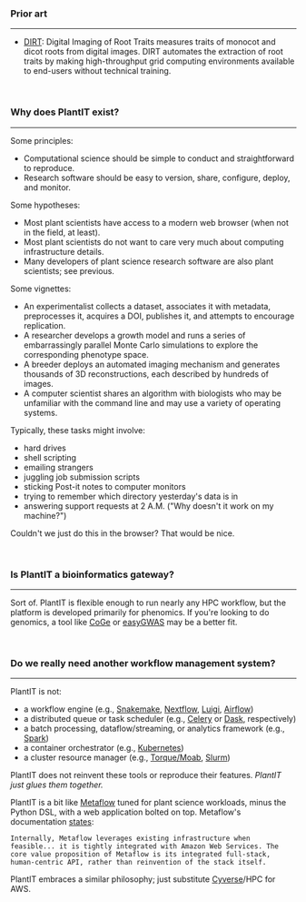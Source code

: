 ### Prior art

---

- [DIRT](http://dirt.cyverse.org/?q=welcome): Digital Imaging of Root Traits measures traits of monocot and dicot roots from digital images. DIRT automates the extraction of root traits by making high-throughput grid computing environments available to end-users without technical training.

<br>

### Why does PlantIT exist? 

---

Some principles:

- Computational science should be simple to conduct and straightforward to reproduce.
- Research software should be easy to version, share, configure, deploy, and monitor.

Some hypotheses:

- Most plant scientists have access to a modern web browser (when not in the field, at least).
- Most plant scientists do not want to care very much about computing infrastructure details.
- Many developers of plant science research software are also plant scientists; see previous.

Some vignettes:

- An experimentalist collects a dataset, associates it with metadata, preprocesses it, acquires a DOI, publishes it, and attempts to encourage replication.
- A researcher develops a growth model and runs a series of embarrassingly parallel Monte Carlo simulations to explore the corresponding phenotype space.
- A breeder deploys an automated imaging mechanism and generates thousands of 3D reconstructions, each described by hundreds of images.
- A computer scientist shares an algorithm with biologists who may be unfamiliar with the command line and may use a variety of operating systems.

Typically, these tasks might involve:

- hard drives
- shell scripting
- emailing strangers
- juggling job submission scripts
- sticking Post-it notes to computer monitors
- trying to remember which directory yesterday's data is in
- answering support requests at 2 A.M. ("Why doesn't it work on my machine?")

Couldn't we just do this in the browser? That would be nice.

<br>

### Is PlantIT a bioinformatics gateway?

---

Sort of. PlantIT is flexible enough to run nearly any HPC workflow, but the platform is developed primarily for phenomics. If you're looking to do genomics, a tool like [CoGe](https://genomevolution.org/CoGe/) or [easyGWAS](https://easygwas.ethz.ch/) may be a better fit.

<br>
 
### Do we really need another workflow management system?

---

PlantIT is not:

- a workflow engine (e.g., [Snakemake](https://snakemake.readthedocs.io/en/stable/), [Nextflow](https://www.nextflow.io/), [Luigi](https://luigi.readthedocs.io/en/stable/), [Airflow](https://airflow.apache.org/))
- a distributed queue or task scheduler (e.g., [Celery](https://docs.celeryproject.org/en/stable/index.html) or [Dask](https://dask.org/), respectively)
- a batch processing, dataflow/streaming, or analytics framework (e.g., [Spark](https://spark.apache.org/))
- a container orchestrator (e.g., [Kubernetes](https://kubernetes.io/))
- a cluster resource manager (e.g., [Torque/Moab](https://adaptivecomputing.com/cherry-services/torque-resource-manager/), [Slurm](https://slurm.schedmd.com/overview.html))

PlantIT does not reinvent these tools or reproduce their features. *PlantIT just glues them together.*

PlantIT is a bit like [Metaflow](https://metaflow.org/) tuned for plant science workloads, minus the Python DSL, with a web application bolted on top. Metaflow's documentation [states](https://docs.metaflow.org/introduction/what-is-metaflow#infrastructure-stack-for-data-science):

```Internally, Metaflow leverages existing infrastructure when feasible... it is tightly integrated with Amazon Web Services. The core value proposition of Metaflow is its integrated full-stack, human-centric API, rather than reinvention of the stack itself.```

PlantIT embraces a similar philosophy; just substitute [Cyverse](https://www.cyverse.org)/HPC for AWS.
